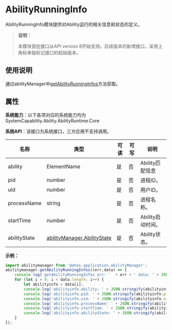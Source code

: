 # AbilityRunningInfo

AbilityRunningInfo模块提供对Ability运行的相关信息和状态的定义。

> **说明：**
> 
> 本模块首批接口从API version 8开始支持。后续版本的新增接口，采用上角标单独标记接口的起始版本。

## 使用说明

通过abilityManager中[getAbilityRunningInfos](js-apis-app-ability-abilityManager.md#getabilityrunninginfos)方法获取。

## 属性

**系统能力**：以下各项对应的系统能力均为SystemCapability.Ability.AbilityRuntime.Core

**系统API**：该接口为系统接口，三方应用不支持调用。

| 名称 | 类型 | 可读 | 可写 | 说明 |
| -------- | -------- | -------- | -------- | -------- |
| ability | ElementName | 是 | 否 | Ability匹配信息  |
| pid | number | 是 | 否 | 进程ID。 |
| uid | number | 是 | 否 | 用户ID。  |
| processName | string | 是 | 否 | 进程名称。  |
| startTime | number | 是 | 否 | Ability启动时间。  |
| abilityState | [abilityManager.AbilityState](js-apis-app-ability-abilityManager.md#abilitystate) | 是 | 否 | Ability状态。  |

**示例：**

```ts
import abilitymanager from '@ohos.application.abilityManager';
abilitymanager.getAbilityRunningInfos((err,data) => { 
    console.log('getAbilityRunningInfos err: '  + err + ' data: ' + JSON.stringify(data));
    for (let i = 0; i < data.length; i++) {
        let abilityinfo = data[i];
        console.log('abilityinfo.ability: ' + JSON.stringify(abilityinfo.ability));
        console.log('abilityinfo.pid: ' + JSON.stringify(abilityinfo.pid));
        console.log('abilityinfo.uid: ' + JSON.stringify(abilityinfo.uid));
        console.log('abilityinfo.processName: ' + JSON.stringify(abilityinfo.processName));
        console.log('abilityinfo.startTime: ' + JSON.stringify(abilityinfo.startTime));
        console.log('abilityinfo.abilityState: ' + JSON.stringify(abilityinfo.abilityState));
    }
});
```